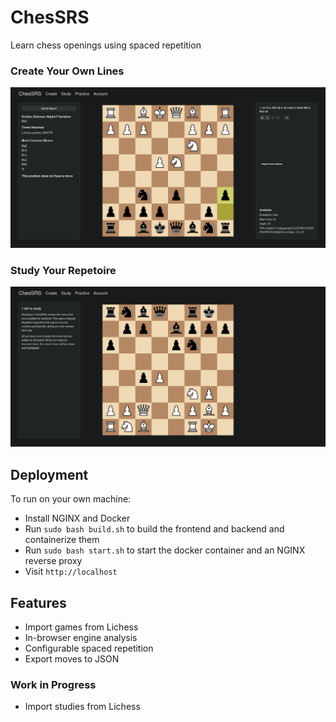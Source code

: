 # ChesSRS

Learn chess openings using spaced repetition

### Create Your Own Lines

![Create moves page](create_moves.png)

### Study Your Repetoire

![Study moves page](study_moves.png)

## Deployment
To run on your own machine:
- Install NGINX and Docker
- Run `sudo bash build.sh` to build the frontend and backend and containerize them
- Run `sudo bash start.sh` to start the docker container and an NGINX reverse proxy
- Visit `http://localhost`

## Features

- Import games from Lichess
- In-browser engine analysis
- Configurable spaced repetition
- Export moves to JSON

### Work in Progress

- Import studies from Lichess

